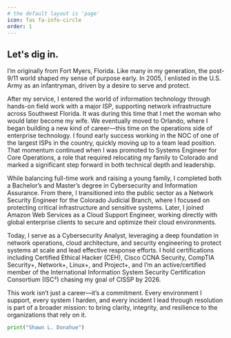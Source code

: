 ```yaml
---
# the default layout is 'page'
icon: fas fa-info-circle
order: 1
---
```



## Let's dig in.

I’m originally from Fort Myers, Florida. Like many in my generation, the post-9/11 world shaped my sense of purpose early. In 2005, I enlisted in the U.S. Army as an infantryman, driven by a desire to serve and protect.

After my service, I entered the world of information technology through hands-on field work with a major ISP, supporting network infrastructure across Southwest Florida. It was during this time that I met the woman who would later become my wife. We eventually moved to Orlando, where I began building a new kind of career—this time on the operations side of enterprise technology. I found early success working in the NOC of one of the largest ISPs in the country, quickly moving up to a team lead position. That momentum continued when I was promoted to Systems Engineer for Core Operations, a role that required relocating my family to Colorado and marked a significant step forward in both technical depth and leadership.

While balancing full-time work and raising a young family, I completed both a Bachelor’s and Master’s degree in Cybersecurity and Information Assurance. From there, I transitioned into the public sector as a Network Security Engineer for the Colorado Judicial Branch, where I focused on protecting critical infrastructure and sensitive systems. Later, I joined Amazon Web Services as a Cloud Support Engineer, working directly with global enterprise clients to secure and optimize their cloud environments.

Today, I serve as a Cybersecurity Analyst, leveraging a deep foundation in network operations, cloud architecture, and security engineering to protect systems at scale and lead effective response efforts. I hold certifications including Certified Ethical Hacker (CEH), Cisco CCNA Security, CompTIA Security+, Network+, Linux+, and Project+, and I’m an active/certified member of the International Information System Security Certification Consortium (ISC²) chasing my goal of CISSP by 2026.

This work isn’t just a career—it’s a commitment. Every environment I support, every system I harden, and every incident I lead through resolution is part of a broader mission: to bring clarity, integrity, and resilience to the organizations that rely on it.

```python
print("Shawn L. Donahue")
```
